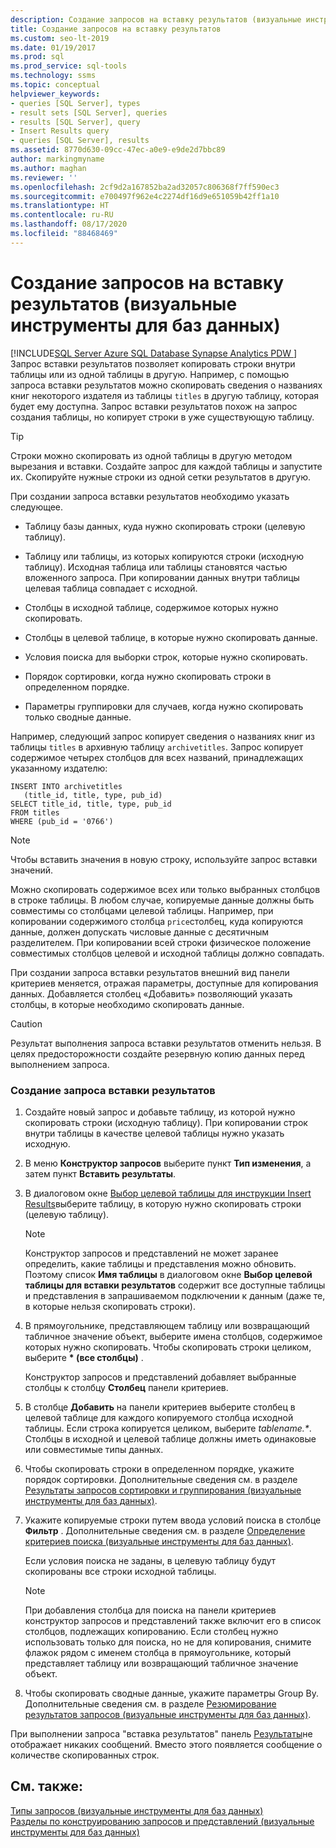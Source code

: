 ```yaml
---
description: Создание запросов на вставку результатов (визуальные инструменты для баз данных)
title: Создание запросов на вставку результатов
ms.custom: seo-lt-2019
ms.date: 01/19/2017
ms.prod: sql
ms.prod_service: sql-tools
ms.technology: ssms
ms.topic: conceptual
helpviewer_keywords:
- queries [SQL Server], types
- result sets [SQL Server], queries
- results [SQL Server], query
- Insert Results query
- queries [SQL Server], results
ms.assetid: 8770d630-09cc-47ec-a0e9-e9de2d7bbc89
author: markingmyname
ms.author: maghan
ms.reviewer: ''
ms.openlocfilehash: 2cf9d2a167852ba2ad32057c806368f7ff590ec3
ms.sourcegitcommit: e700497f962e4c2274df16d9e651059b42ff1a10
ms.translationtype: HT
ms.contentlocale: ru-RU
ms.lasthandoff: 08/17/2020
ms.locfileid: "88468469"
---
```

# <a name="create-insert-results-queries-visual-database-tools"></a>Создание запросов на вставку результатов (визуальные инструменты для баз данных)
[!INCLUDE[SQL Server Azure SQL Database Synapse Analytics PDW ](../../includes/applies-to-version/sql-asdb-asdbmi-asa-pdw.md)]
Запрос вставки результатов позволяет копировать строки внутри таблицы или из одной таблицы в другую. Например, с помощью запроса вставки результатов можно скопировать сведения о названиях книг некоторого издателя из таблицы `titles` в другую таблицу, которая будет ему доступна. Запрос вставки результатов похож на запрос создания таблицы, но копирует строки в уже существующую таблицу.  
  
> [!TIP]  
> Строки можно скопировать из одной таблицы в другую методом вырезания и вставки. Создайте запрос для каждой таблицы и запустите их. Скопируйте нужные строки из одной сетки результатов в другую.  
  
При создании запроса вставки результатов необходимо указать следующее.  
  
-   Таблицу базы данных, куда нужно скопировать строки (целевую таблицу).  
  
-   Таблицу или таблицы, из которых копируются строки (исходную таблицу). Исходная таблица или таблицы становятся частью вложенного запроса. При копировании данных внутри таблицы целевая таблица совпадает с исходной.  
  
-   Столбцы в исходной таблице, содержимое которых нужно скопировать.  
  
-   Столбцы в целевой таблице, в которые нужно скопировать данные.  
  
-   Условия поиска для выборки строк, которые нужно скопировать.  
  
-   Порядок сортировки, когда нужно скопировать строки в определенном порядке.  
  
-   Параметры группировки для случаев, когда нужно скопировать только сводные данные.  
  
Например, следующий запрос копирует сведения о названиях книг из таблицы `titles` в архивную таблицу `archivetitles`. Запрос копирует содержимое четырех столбцов для всех названий, принадлежащих указанному издателю:  
  
```  
INSERT INTO archivetitles   
   (title_id, title, type, pub_id)  
SELECT title_id, title, type, pub_id  
FROM titles  
WHERE (pub_id = '0766')  
```  
  
> [!NOTE]  
> Чтобы вставить значения в новую строку, используйте запрос вставки значений.  
  
Можно скопировать содержимое всех или только выбранных столбцов в строке таблицы. В любом случае, копируемые данные должны быть совместимы со столбцами целевой таблицы. Например, при копировании содержимого столбца `price`столбец, куда копируются данные, должен допускать числовые данные с десятичным разделителем. При копировании всей строки физическое положение совместимых столбцов целевой и исходной таблицы должно совпадать.  
  
При создании запроса вставки результатов внешний вид панели критериев меняется, отражая параметры, доступные для копирования данных. Добавляется столбец «Добавить» позволяющий указать столбцы, в которые необходимо скопировать данные.  
  
> [!CAUTION]  
> Результат выполнения запроса вставки результатов отменить нельзя. В целях предосторожности создайте резервную копию данных перед выполнением запроса.  
  
### <a name="to-create-an-insert-results-query"></a>Создание запроса вставки результатов  
  
1.  Создайте новый запрос и добавьте таблицу, из которой нужно скопировать строки (исходную таблицу). При копировании строк внутри таблицы в качестве целевой таблицы нужно указать исходную.  
  
2.  В меню **Конструктор запросов** выберите пункт **Тип изменения**, а затем пункт **Вставить результаты**.  
  
3.  В диалоговом окне [Выбор целевой таблицы для инструкции Insert Results](../../ssms/visual-db-tools/choose-target-table-for-insert-results-dialog-box-visual-database-tools.md)выберите таблицу, в которую нужно скопировать строки (целевую таблицу).  
  
    > [!NOTE]  
    > Конструктор запросов и представлений не может заранее определить, какие таблицы и представления можно обновить. Поэтому список **Имя таблицы** в диалоговом окне **Выбор целевой таблицы для вставки результатов** содержит все доступные таблицы и представления в запрашиваемом подключении к данным (даже те, в которые нельзя скопировать строки).  
  
4.  В прямоугольнике, представляющем таблицу или возвращающий табличное значение объект, выберите имена столбцов, содержимое которых нужно скопировать. Чтобы скопировать строки целиком, выберите **&#42; (все столбцы)** .  
  
    Конструктор запросов и представлений добавляет выбранные столбцы к столбцу **Столбец** панели критериев.  
  
5.  В столбце **Добавить** на панели критериев выберите столбец в целевой таблице для каждого копируемого столбца исходной таблицы. Если строка копируется целиком, выберите *tablename.&#42;*. Столбцы в исходной и целевой таблице должны иметь одинаковые или совместимые типы данных.  
  
6.  Чтобы скопировать строки в определенном порядке, укажите порядок сортировки. Дополнительные сведения см. в разделе [Результаты запросов сортировки и группирования (визуальные инструменты для баз данных)](../../ssms/visual-db-tools/sort-and-group-query-results-visual-database-tools.md).  
  
7.  Укажите копируемые строки путем ввода условий поиска в столбце **Фильтр** . Дополнительные сведения см. в разделе [Определение критериев поиска (визуальные инструменты для баз данных)](../../ssms/visual-db-tools/specify-search-criteria-visual-database-tools.md).  
  
    Если условия поиска не заданы, в целевую таблицу будут скопированы все строки исходной таблицы.  
  
    > [!NOTE]  
    > При добавления столбца для поиска на панели критериев конструктор запросов и представлений также включит его в список столбцов, подлежащих копированию. Если столбец нужно использовать только для поиска, но не для копирования, снимите флажок рядом с именем столбца в прямоугольнике, который представляет таблицу или возвращающий табличное значение объект.  
  
8.  Чтобы скопировать сводные данные, укажите параметры Group By. Дополнительные сведения см. в разделе [Резюмирование результатов запросов (визуальные инструменты для баз данных)](../../ssms/visual-db-tools/summarize-query-results-visual-database-tools.md).  
  
При выполнении запроса "вставка результатов" панель [Результаты](../../ssms/visual-db-tools/results-pane-visual-database-tools.md)не отображает никаких сообщений. Вместо этого появляется сообщение о количестве скопированных строк.  
  
## <a name="see-also"></a>См. также:  
[Типы запросов (визуальные инструменты для баз данных)](../../ssms/visual-db-tools/types-of-queries-visual-database-tools.md)  
[Разделы по конструированию запросов и представлений (визуальные инструменты для баз данных)](../../ssms/visual-db-tools/design-queries-and-views-how-to-topics-visual-database-tools.md)  
  
